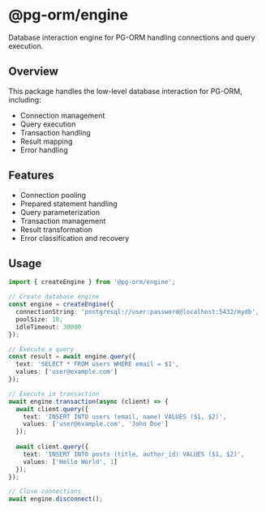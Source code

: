 # @pg-orm/engine

Database interaction engine for PG-ORM handling connections and query execution.

## Overview

This package handles the low-level database interaction for PG-ORM, including:

- Connection management
- Query execution
- Transaction handling
- Result mapping
- Error handling

## Features

- Connection pooling
- Prepared statement handling
- Query parameterization
- Transaction management
- Result transformation
- Error classification and recovery

## Usage

```typescript
import { createEngine } from '@pg-orm/engine';

// Create database engine
const engine = createEngine({
  connectionString: 'postgresql://user:password@localhost:5432/mydb',
  poolSize: 10,
  idleTimeout: 30000
});

// Execute a query
const result = await engine.query({
  text: 'SELECT * FROM users WHERE email = $1',
  values: ['user@example.com']
});

// Execute in transaction
await engine.transaction(async (client) => {
  await client.query({
    text: 'INSERT INTO users (email, name) VALUES ($1, $2)',
    values: ['user@example.com', 'John Doe']
  });
  
  await client.query({
    text: 'INSERT INTO posts (title, author_id) VALUES ($1, $2)',
    values: ['Hello World', 1]
  });
});

// Close connections
await engine.disconnect();
``` 